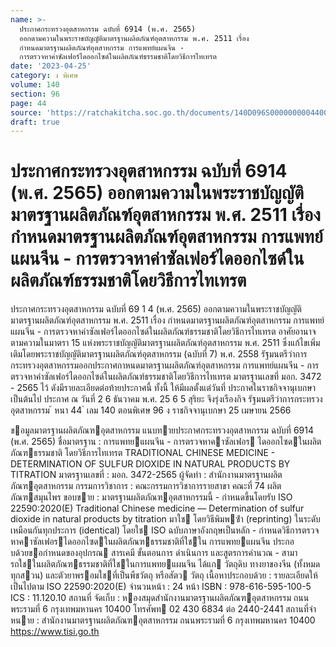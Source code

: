 ```yaml
---
name: >-
  ประกาศกระทรวงอุตสาหกรรม ฉบับที่ 6914 (พ.ศ. 2565)
  ออกตามความในพระราชบัญญัติมาตรฐานผลิตภัณฑ์อุตสาหกรรม พ.ศ. 2511 เรื่อง
  กำหนดมาตรฐานผลิตภัณฑ์อุตสาหกรรม การแพทย์แผนจีน -
  การตรวจหาค่าซัลเฟอร์ไดออกไซด์ในผลิตภัณฑ์ธรรมชาติโดยวิธีการไทเทรต
date: '2023-04-25'
category: ง พิเศษ
volume: 140
section: 96
page: 44
source: 'https://ratchakitcha.soc.go.th/documents/140D096S0000000004400.pdf'
draft: true
---
```


# ประกาศกระทรวงอุตสาหกรรม ฉบับที่ 6914 (พ.ศ. 2565) ออกตามความในพระราชบัญญัติมาตรฐานผลิตภัณฑ์อุตสาหกรรม พ.ศ. 2511 เรื่อง กำหนดมาตรฐานผลิตภัณฑ์อุตสาหกรรม การแพทย์แผนจีน - การตรวจหาค่าซัลเฟอร์ไดออกไซด์ในผลิตภัณฑ์ธรรมชาติโดยวิธีการไทเทรต

ประกาศกระทรวงอุตสาหกรรม ฉบับที่ 69 1 4 (พ.ศ. 2565) ออกตามความในพระราชบัญญัติมาตรฐานผลิตภัณฑ์อุตสาหกรรม พ.ศ. 2511 เรื่อง กำหนดมาตรฐานผลิตภัณฑ์อุตสาหกรรม การแพทย์แผนจีน - การตรวจหาค่าซัลเฟอร์ไดออกไซด์ในผลิตภัณฑ์ธรรมชาติโดยวิธีการไทเทรต อาศัยอานาจตามความในมาตรา 15 แห่งพระราชบัญญัติมาตรฐานผลิตภัณฑ์อุตสาหกรรม พ.ศ. 2511 ซึ่งแก้ไขเพิ่มเติมโดยพระราชบัญญัติมาตรฐานผลิตภัณฑ์อุตสาหกรรม (ฉบับที่ 7) พ.ศ. 2558 รัฐมนตรีว่าการกระทรวงอุตสาหกรรมออกประกาศกาหนดมาตรฐานผลิตภัณฑ์อุตสาหกรรม การแพทย์แผนจีน - การตรวจหาค่าซัลเฟอร์ไดออกไซด์ในผลิตภัณฑ์ธรรมชาติโดยวิธีการไทเทรต มาตรฐานเลขที่ มอก. 3472 - 2565 ไว้ ดังมีรายละเอียดต่อท้ายประกาศนี้ ทั้งนี้ ให้มีผลตั้งแต่วันที่ ประกาศในราชกิจจานุเบกษาเป็นต้นไป ประกาศ ณ วันที่ 2 6 ธันวาคม พ.ศ. 25 6 5 สุริยะ จึงรุ่งเรืองกิจ รัฐมนตรีว่าการกระทรวงอุตสาหกรรม ้ หนา 44 ่ เลม 140 ตอนพิเศษ 96 ง ราชกิจจานุเบกษา 25 เมษายน 2566

ขอมูลมาตรฐานผลิตภัณฑอุตสาหกรรม แนบทายประกาศกระทรวงอุตสาหกรรม ฉบับที่ 6914 (พ.ศ. 2565) ชื่อมาตรฐาน : การแพทยแผนจีน - การตรวจหาคาซัลเฟอร ไดออกไซดในผลิตภัณฑธรรมชาติ โดยวิธีการไทเทรต TRADITIONAL CHINESE MEDICINE - DETERMINATION OF SULFUR DIOXIDE IN NATURAL PRODUCTS BY TITRATION มาตรฐานเลขที่ : มอก. 3472-2565 ผู้จัดทํา : สํานักงานมาตรฐานผลิตภัณฑอุตสาหกรรม กรรมการวิชาการ : คณะกรรมการวิชาการรายสาขา คณะที่ 74 ผลิตภัณฑสมุนไพร ขอบขาย : มาตรฐานผลิตภัณฑอุตสาหกรรมนี้ - กําหนดขึ้นโดยรับ ISO 22590:2020(E) Traditional Chinese medicine — Determination of sulfur dioxide in natural products by titration มาใช โดยวิธีพิมพซ้ํา (reprinting) ในระดับเหมือนกันทุกประการ (identical) โดยใช ISO ฉบับภาษาอังกฤษเป็นหลัก - กําหนดวิธีการตรวจหาคาซัลเฟอรไดออกไซดในผลิตภัณฑธรรมชาติที่ใชใน การแพทยแผนจีน ประกอบด้วยขอกําหนดของอุปกรณ สารเคมี ขั้นตอนการ ดําเนินการ และสูตรการคํานวณ - สามารถใชในผลิตภัณฑธรรมชาติที่ใชในการแพทยแผนจีน ได้แก วัตถุดิบ ทางยาของจีน (ทั้งหมดทุกสวน) และตัวยาพรอมใชที่เป็นพืชวัตถุ หรือสัตว วัตถุ เนื้อหาประกอบด้วย : รายละเอียดให้เป็นไปตาม ISO 22590:2020(E) จํานวนหน้า : 24 หน้า ISBN : 978-616-595-100-5 ICS : 11.120.10 สถานที่ จัดเก็บ : หองสมุดสํานักงานมาตรฐานผลิตภัณฑอุตสาหกรรม ถนนพระรามที่ 6 กรุงเทพมหานคร 10400 โทรศัพท 02 430 6834 ต่อ 2440-2441 สถานที่จําหนาย : สํานักงานมาตรฐานผลิตภัณฑอุตสาหกรรม ถนนพระรามที่ 6 กรุงเทพมหานคร 10400 https://www.tisi.go.th

